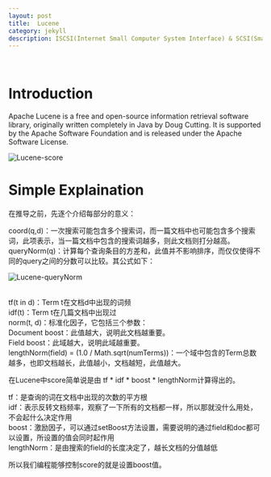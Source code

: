 ```yaml
---
layout: post
title:  Lucene
category: jekyll
description: ISCSI(Internet Small Computer System Interface) & SCSI(Small Computer System Interface).
---
```


<br />

# Introduction
Apache Lucene is a free and open-source information retrieval software library, originally written completely in Java by Doug Cutting. It is supported by the Apache Software Foundation and is released under the Apache Software License.
<br />

![Lucene-score]({{site.baseurl}}/assets/img/Lucene-score.png)
<br />

# Simple Explaination
在推导之前，先逐个介绍每部分的意义：

coord(q,d)：一次搜索可能包含多个搜索词，而一篇文档中也可能包含多个搜索词，此项表示，当一篇文档中包含的搜索词越多，则此文档则打分越高。 <br />
queryNorm(q)：计算每个查询条目的方差和，此值并不影响排序，而仅仅使得不同的query之间的分数可以比较。其公式如下： 

![Lucene-queryNorm]({{site.baseurl}}/assets/img/Lucene-queryNorm.png)
<br /><br />

tf(t in d)：Term t在文档d中出现的词频<br />
idf(t)：Term t在几篇文档中出现过<br />
norm(t, d)：标准化因子，它包括三个参数： <br />
Document boost：此值越大，说明此文档越重要。 <br />
Field boost：此域越大，说明此域越重要。 <br />
lengthNorm(field) = (1.0 / Math.sqrt(numTerms))：一个域中包含的Term总数越多，也即文档越长，此值越小，文档越短，此值越大。 
<br />


在Lucene中score简单说是由 tf * idf * boost * lengthNorm计算得出的。 

tf：是查询的词在文档中出现的次数的平方根<br />
idf：表示反转文档频率，观察了一下所有的文档都一样，所以那就没什么用处，不会起什么决定作用<br />
boost：激励因子，可以通过setBoost方法设置，需要说明的通过field和doc都可以设置，所设置的值会同时起作用<br />
lengthNorm：是由搜索的field的长度决定了，越长文档的分值越低<br />

所以我们编程能够控制score的就是设置boost值。 

